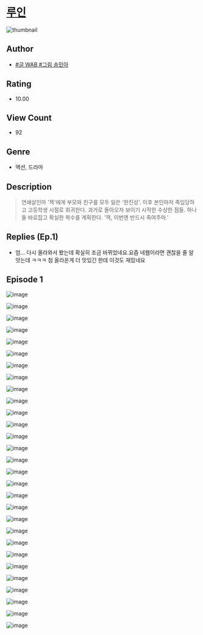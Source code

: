 # [루인](https://comic.naver.com/challenge/list?titleId=811184)
![thumbnail](https://image-comic.pstatic.net/user_contents_data/challenge_comic/2023/05/25/365043/upload_3906082550457972788_480x623.jpeg)

## Author
- [#글 WAB #그림 송민아](https://comic.naver.com/artistTitle?id=365043)

## Rating
- 10.00

## View Count
- 92

## Genre
- 액션, 드라마

## Description
> 연쇄살인마 '잭'에게 부모와 친구를 모두 잃은 '한진성'. 이후 본인마저 죽임당하고 고등학생 시절로 회귀한다. 과거로 돌아오자 보이기 시작한 수상한 점들. 하나둘 바로잡고 확실한 복수를 계획한다. '잭, 이번엔 반드시 죽여주마.'

## Replies (Ep.1)
- 엄... 다시 올라와서 봤는데 확실히 조금 바뀌었네요.요즘 네웹이라면 괜찮을 줄 알앗는데 ㅋㅋㅋ 첨 올라온게 더 맛있긴 한데 이것도 재밌네요

## Episode 1
![image](https://image-comic.pstatic.net/user_contents_data/challenge_comic/2023/05/25/365043/upload_3546641027386390371.jpeg)

![image](https://image-comic.pstatic.net/user_contents_data/challenge_comic/2023/05/25/365043/upload_7089901910206341731.jpeg)

![image](https://image-comic.pstatic.net/user_contents_data/challenge_comic/2023/05/25/365043/upload_7162191685931578212.jpeg)

![image](https://image-comic.pstatic.net/user_contents_data/challenge_comic/2023/05/25/365043/upload_3617341793930458725.jpeg)

![image](https://image-comic.pstatic.net/user_contents_data/challenge_comic/2023/05/25/365043/upload_7221295710094242405.jpeg)

![image](https://image-comic.pstatic.net/user_contents_data/challenge_comic/2023/05/25/365043/upload_7018403963412492336.jpeg)

![image](https://image-comic.pstatic.net/user_contents_data/challenge_comic/2023/05/25/365043/upload_3617579491177936997.jpeg)

![image](https://image-comic.pstatic.net/user_contents_data/challenge_comic/2023/05/25/365043/upload_3762816181114124595.jpeg)

![image](https://image-comic.pstatic.net/user_contents_data/challenge_comic/2023/05/25/365043/upload_3546919200271971636.jpeg)

![image](https://image-comic.pstatic.net/user_contents_data/challenge_comic/2023/05/25/365043/upload_7291947260808750182.jpeg)

![image](https://image-comic.pstatic.net/user_contents_data/challenge_comic/2023/05/25/365043/upload_3906985068306916663.jpeg)

![image](https://image-comic.pstatic.net/user_contents_data/challenge_comic/2023/05/25/365043/upload_7291717248060109105.jpeg)

![image](https://image-comic.pstatic.net/user_contents_data/challenge_comic/2023/05/25/365043/upload_3977304317281460578.jpeg)

![image](https://image-comic.pstatic.net/user_contents_data/challenge_comic/2023/05/25/365043/upload_7004285130992869942.jpeg)

![image](https://image-comic.pstatic.net/user_contents_data/challenge_comic/2023/05/25/365043/upload_7378694308698939956.jpeg)

![image](https://image-comic.pstatic.net/user_contents_data/challenge_comic/2023/05/25/365043/upload_3907264335687738982.jpeg)

![image](https://image-comic.pstatic.net/user_contents_data/challenge_comic/2023/05/25/365043/upload_7162188396741748022.jpeg)

![image](https://image-comic.pstatic.net/user_contents_data/challenge_comic/2023/05/25/365043/upload_3846691154244547686.jpeg)

![image](https://image-comic.pstatic.net/user_contents_data/challenge_comic/2023/05/25/365043/upload_3978756965502574903.jpeg)

![image](https://image-comic.pstatic.net/user_contents_data/challenge_comic/2023/05/25/365043/upload_3761738681173815395.jpeg)

![image](https://image-comic.pstatic.net/user_contents_data/challenge_comic/2023/05/25/365043/upload_7004286213392064825.jpeg)

![image](https://image-comic.pstatic.net/user_contents_data/challenge_comic/2023/05/25/365043/upload_7077799582215791416.jpeg)

![image](https://image-comic.pstatic.net/user_contents_data/challenge_comic/2023/05/25/365043/upload_3905521588215833397.jpeg)

![image](https://image-comic.pstatic.net/user_contents_data/challenge_comic/2023/05/25/365043/upload_3486459228358784821.jpeg)

![image](https://image-comic.pstatic.net/user_contents_data/challenge_comic/2023/05/25/365043/upload_7221353095977330022.jpeg)

![image](https://image-comic.pstatic.net/user_contents_data/challenge_comic/2023/05/25/365043/upload_3689916369725646135.jpeg)

![image](https://image-comic.pstatic.net/user_contents_data/challenge_comic/2023/05/25/365043/upload_3630236897204396599.jpeg)

![image](https://image-comic.pstatic.net/user_contents_data/challenge_comic/2023/05/25/365043/upload_7365130544300253491.jpeg)

![image](https://image-comic.pstatic.net/user_contents_data/challenge_comic/2023/05/25/365043/upload_4135258170013921635.jpeg)
